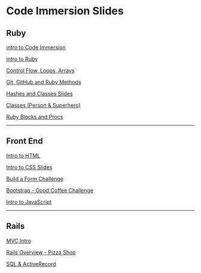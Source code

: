 # Code Immersion Slides

## Ruby
[intro to Code Immersion](http://techtalentsouth.slides.com/techtalentsouth/clt-ft-introduction-250-574?token=OWs5HvBS)

[intro to Ruby](http://techtalentsouth.slides.com/techtalentsouth/clt-ft-ruby-language-data-types-variables-methods-251?token=EVW2xuN6)

[Control Flow, Loops, Arrays](http://techtalentsouth.slides.com/techtalentsouth/clt-ft-control-flow-and-data-types-229-262-358?token=WMC7FOCk)

[Git, GitHub and Ruby Methods](http://techtalentsouth.slides.com/techtalentsouth/pop-up-code-git-and-github-210-360?token=Al3rY1gs)

[Hashes and Classes Slides](http://techtalentsouth.slides.com/techtalentsouth/clt-ft-classes-and-objects-255-257?token=JoY_sMT7)

[Classes (Person & Superhero)](https://github.com/tts-code-immersion-clt-pt-summer-2016/class_notes/blob/master/ruby/classes_and_object_orientation.md)

[Ruby Blocks and Procs](https://github.com/tts-code-immersion-clt-pt-summer-2016/class_notes/blob/master/ruby/blocks_and_procs.md)

- - - -

## Front End

[Intro to HTML](http://techtalentsouth.slides.com/techtalentsouth/deck?token=uXxLjxrT)

[Intro to CSS Slides](http://techtalentsouth.slides.com/techtalentsouth/clt-ft-intro-to-css-280?token=SYOsgJPr)

[Build a Form Challenge](https://github.com/tts-code-immersion-clt-pt-summer-2016/class_notes/blob/master/front-end/build_a_form_with_css_challenges.md#css-challenge---create-a-nice-looking-signup-form)

[Bootstrap - Good Coffee Challenge](https://github.com/tts-code-immersion-clt-pt-summer-2016/class_notes/blob/master/front-end/bootstrap_good_coffee_challenge.md#bootstrap)

[Intro to JavaScript](https://github.com/tts-code-immersion-clt-pt-summer-2016/class_notes/blob/master/front-end/introToJavascript.md#intro-to-javascript)

- - - -

## Rails

[MVC Intro](https://github.com/tts-code-immersion-clt-pt-summer-2016/class_notes/blob/master/rails/mvc_intro.md)

[Rails Overview - Pizza Shop](https://github.com/tts-code-immersion-clt-pt-summer-2016/class_notes/blob/master/rails/rails_walkthrough.md)

[SQL & ActiveRecord](https://github.com/tts-code-immersion-clt-pt-summer-2016/class_notes/blob/master/rails/SQL%20%26%20ActiveRecord.md)
